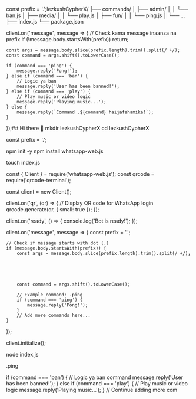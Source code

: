 const prefix = '.';lezkushCypherX/
├── commands/
│   ├── admin/
│   │   └── ban.js
│   ├── media/
│   │   └── play.js
│   ├── fun/
│   │   └── ping.js
│   └── ...
├── index.js
└── package.json





client.on('message', message => {
    // Check kama message inaanza na prefix
    if (!message.body.startsWith(prefix)) return;

    const args = message.body.slice(prefix.length).trim().split(/ +/);
    const command = args.shift().toLowerCase();

    if (command === 'ping') {
        message.reply('Pong!');
    } else if (command === 'ban') {
        // Logic ya ban
        message.reply('User has been banned!');
    } else if (command === 'play') {
        // Play music or video logic
        message.reply('Playing music...');
    } else {
        message.reply(`Command .${command} haijafahamika!`);
    }




});## Hi there 👋
mkdir lezkushCypherX
cd lezkushCypherX
<!--
**lezkush8/lezkush8** is a ✨ _special_ ✨ repository because its `README.md` (this file) appears on your GitHub profile.







Here are some ideas to get you started:

- 🔭 I’m currently working on ...
- 🌱 I’m currently learning ...
- 👯 I’m looking to collaborate on ...
- 🤔 I’m looking for help with ...
- 💬 Ask me about ...
- 📫 How to reach me: ...
- 😄 Pronouns: ...
- ⚡ Fun fact: ...
-->
const prefix = '.';




npm init -y
npm install whatsapp-web.js


touch index.js





const { Client } = require('whatsapp-web.js');
const qrcode = require('qrcode-terminal');

const client = new Client();

client.on('qr', (qr) => {
    // Display QR code for WhatsApp login
    qrcode.generate(qr, { small: true });
});







client.on('ready', () => {
    console.log('Bot is ready!');
});

client.on('message', message => {
    const prefix = '.';

    // Check if message starts with dot (.)
    if (message.body.startsWith(prefix)) {
        const args = message.body.slice(prefix.length).trim().split(/ +/);





        const command = args.shift().toLowerCase();

        // Example command: .ping
        if (command === 'ping') {
            message.reply('Pong!');
        }
        // Add more commands here...
    }
});





client.initialize();


node index.js

.ping

if (command === 'ban') {
    // Logic ya ban command
    message.reply('User has been banned!');
} else if (command === 'play') {
    // Play music or video logic
    message.reply('Playing music...');
}
// Continue adding more com
